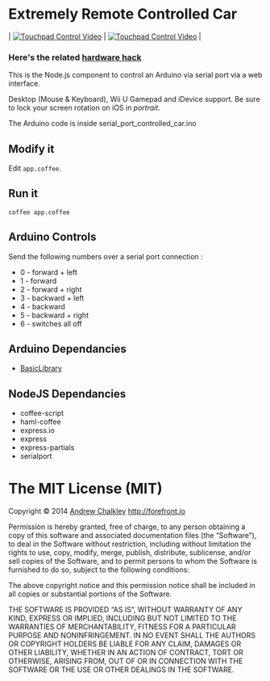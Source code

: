 Extremely Remote Controlled Car
===============================

| [![Touchpad Control Video](https://github.com/richard512/extremely_remote_controlled_car/blob/master/video_touchpad.gif?raw=true)](https://github.com/richard512/extremely_remote_controlled_car/blob/master/video_touchpad.mp4?raw=true) | [![Touchpad Control Video](https://github.com/richard512/extremely_remote_controlled_car/blob/master/video_accelerometer.gif?raw=true)](https://github.com/richard512/extremely_remote_controlled_car/blob/master/video_accelerometer.mp4?raw=true) |

### Here's the related [hardware hack](http://forefront.io/a/hacking-9-buck-remote-controlled-car-with-arduino/)

This is the Node.js component to control an Arduino via serial port via a web interface.

Desktop (Mouse & Keyboard), Wii U Gamepad and iDevice support. Be sure to lock your screen rotation on iOS in _portrait_.

The Arduino code is inside serial_port_controlled_car.ino

## Modify it

Edit `app.coffee`.

## Run it

```
coffee app.coffee
```

## Arduino Controls

Send the following numbers over a serial port connection :

* 0 - forward + left
* 1 - forward
* 2 - forward + right
* 3 - backward + left
* 4 - backward
* 5 - backward + right
* 6 - switches all off

## Arduino Dependancies 

* [BasicLibrary](https://github.com/chalkers/BasicLibrary)

## NodeJS Dependancies

* coffee-script
* haml-coffee
* express.io
* express
* express-partials
* serialport

The MIT License (MIT)
=========

Copyright © 2014 [Andrew Chalkley](http://twitter.com/chalkers) http://forefront.io

Permission is hereby granted, free of charge, to any person obtaining a copy of this software and associated documentation files (the “Software”), to deal in the Software without restriction, including without limitation the rights to use, copy, modify, merge, publish, distribute, sublicense, and/or sell copies of the Software, and to permit persons to whom the Software is furnished to do so, subject to the following conditions:

The above copyright notice and this permission notice shall be included in all copies or substantial portions of the Software.

THE SOFTWARE IS PROVIDED “AS IS”, WITHOUT WARRANTY OF ANY KIND, EXPRESS OR IMPLIED, INCLUDING BUT NOT LIMITED TO THE WARRANTIES OF MERCHANTABILITY, FITNESS FOR A PARTICULAR PURPOSE AND NONINFRINGEMENT. IN NO EVENT SHALL THE AUTHORS OR COPYRIGHT HOLDERS BE LIABLE FOR ANY CLAIM, DAMAGES OR OTHER LIABILITY, WHETHER IN AN ACTION OF CONTRACT, TORT OR OTHERWISE, ARISING FROM, OUT OF OR IN CONNECTION WITH THE SOFTWARE OR THE USE OR OTHER DEALINGS IN THE SOFTWARE.

